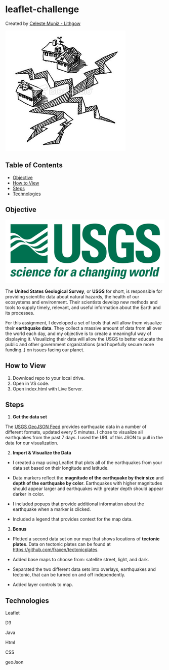 # leaflet-challenge

Created by [Celeste Muniz - Lithgow](https://github.com/celeste1030)

![earthquake](Images/earthquake.jpg)
 

## Table of Contents
* [Objective](#objective)
* [How to View](#how-to-view)
* [Steps](#steps)
* [Technologies](#technologies)

## Objective
![earthquake](Images/1-Logo.png)

The **United States Geological Survey**, or **USGS** for short, is responsible for providing scientific data about natural hazards, the health of our ecosystems and environment. Their scientists develop new methods and tools to supply timely, relevant, and useful information about the Earth and its processes.

For this assignment, I developed a set of tools that will allow them visualize their **earthquake data**. They collect a massive amount of data from all over the world each day, and my objective is to create a meaningful way of displaying it. Visualizing their data will allow the USGS to better educate the public and other government organizations (and hopefully secure more funding..) on issues facing our planet.

## How to View

1. Download repo to your local drive.
2. Open in VS code.
3. Open index.html with Live Server.


## Steps

1. **Get the data set**

The [USGS GeoJSON Feed](http://earthquake.usgs.gov/earthquakes/feed/v1.0/geojson.php) provides earthquake data in a number of different formats, updated every 5 minutes. I chose to visualize all earthquakes from the past 7 days. I used the URL of this JSON to pull in the data for our visualization.

2. **Import & Visualize the Data**

* I created a map using Leaflet that plots all of the earthquakes from your data set based on their longitude and latitude.

* Data markers reflect the **magnitude of the earthquake by their size** and **depth of the earthquake by color**. Earthquakes with higher magnitudes should appear larger and earthquakes with greater depth should appear darker in color.

* I included popups that provide additional information about the earthquake when a marker is clicked.

*  Included a legend that provides context for the map data.

3. **Bonus**

* Plotted a second data set on our map that shows locations of **tectonic plates**. Data on tectonic plates can be found at <https://github.com/fraxen/tectonicplates>.

* Added base maps to choose from: satellite street, light, and dark.

* Separated the two different data sets into overlays, earthquakes and tectonic, that can be turned on and off independently.

* Added layer controls to map.

## Technologies

Leaflet

D3

Java

Html

CSS

geoJson
